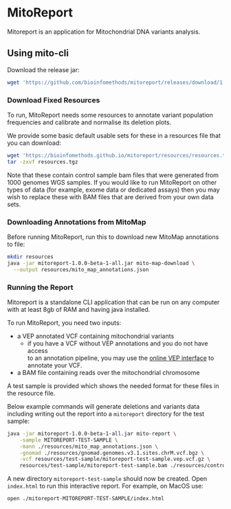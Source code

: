 # MitoReport

Mitoreport is an application for Mitochondrial DNA variants analysis.

## Using mito-cli

Download the release jar:

```bash
wget 'https://github.com/bioinfomethods/mitoreport/releases/download/1.0.0-beta-1/mitoreport-1.0.0-beta-1-all.jar'
```

### Download Fixed Resources

To run, MitoReport needs some resources to annotate variant population frequencies and
calibrate and normalise its deletion plots.

We provide some basic default usable sets for these in a resources file that you can download:

```bash
wget 'https://bioinfomethods.github.io/mitoreport/resources/resources.tgz'
tar -zxvf resources.tgz 
```

Note that these contain control sample bam files that were generated from 1000 genomes 
WGS samples. If you would like to run MitoReport on other types of data (for example,
exome data or dedicated assays) then you may wish to replace these with 
BAM files that are derived from your own data sets.


### Downloading Annotations from MitoMap

Before running MitoReport, run this to download new MitoMap annotations to file: 

```bash
mkdir resources
java -jar mitoreport-1.0.0-beta-1-all.jar mito-map-download \
  --output resources/mito_map_annotations.json
```

### Running the Report

Mitoreport is a standalone CLI application that can be run on any computer
with at least 8gb of RAM and having java installed.

To run MitoReport, you need two inputs:

- a VEP annotated VCF containing mitochondrial variants
  - if you have a VCF without VEP annotations and you do not have access  
    to an annotation pipeline, you may use the [online VEP interface](https://asia.ensembl.org/Tools/VEP)
    to annotate your VCF.
- a BAM file containing reads over the mitochondrial chromosome

A test sample is provided which shows the needed format for these files in the resource file.

Below example commands will generate deletions and variants data including writing out the 
report into a `mitoreport` directory for the test sample:

```bash
java -jar mitoreport-1.0.0-beta-1-all.jar mito-report \
    -sample MITOREPORT-TEST-SAMPLE \
    -mann ./resources/mito_map_annotations.json \
    -gnomad ./resources/gnomad.genomes.v3.1.sites.chrM.vcf.bgz \
    -vcf resources/test-sample/mitoreport-test-sample.vep.vcf.gz \
    resources/test-sample/mitoreport-test-sample.bam ./resources/controls/*.bam
```

A new directory `mitoreport-test-sample` should now be created.  Open `index.html` to run this
interactive report. For example, on MacOS use:

```bash
open ./mitoreport-MITOREPORT-TEST-SAMPLE/index.html
```


